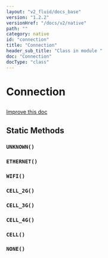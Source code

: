 ```yaml
---
layout: "v2_fluid/docs_base"
version: "1.2.2"
versionHref: "/docs/v2/native"
path: ""
category: native
id: "connection"
title: "Connection"
header_sub_title: "Class in module "
doc: "Connection"
docType: "class"
---
```









<h1 class="api-title">

  
  Connection
  

  

  

</h1>

<a class="improve-v2-docs" href="http://github.com/driftyco/ionic-native/edit/master/-native/src/plugins/network.ts#L79">
  Improve this doc
</a>





<!-- decorators --><!-- @usage tag -->


<!-- @property tags -->
<h2>Static Methods</h2>
<div id="UNKNOWN"></div>
<h3><code>UNKNOWN()</code>

</h3>









<div id="ETHERNET"></div>
<h3><code>ETHERNET()</code>

</h3>









<div id="WIFI"></div>
<h3><code>WIFI()</code>

</h3>









<div id="CELL_2G"></div>
<h3><code>CELL_2G()</code>

</h3>









<div id="CELL_3G"></div>
<h3><code>CELL_3G()</code>

</h3>









<div id="CELL_4G"></div>
<h3><code>CELL_4G()</code>

</h3>









<div id="CELL"></div>
<h3><code>CELL()</code>

</h3>









<div id="NONE"></div>
<h3><code>NONE()</code>

</h3>










<!-- methods on the class --><!-- related link --><!-- end content block -->


<!-- end body block -->

